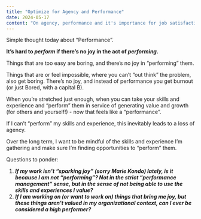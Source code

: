 ```yaml
---
title: "Optimize for Agency and Performance"
date: 2024-05-17
content: "On agency, performance and it's importance for job satisfaction."
---
```


Simple thought today about “Performance”.

**It’s hard to _perform_ if there’s no joy in the act of _performing_.**  

Things that are too easy are boring, and there’s no joy in “performing” them.

Things that are or feel impossible, where you can’t “out think” the problem, also get boring. There’s no joy, and instead of performance you get burnout (or just Bored, with a capital B).

When you’re stretched just enough, when you can take your skills and experience and “perform” them in service of generating value and growth (for others and yourself!) - now that feels like a “performance”.

If I can’t “perform” my skills and experience, this inevitably leads to a loss of agency. 

Over the long term, I want to be mindful of the skills and experience I’m gathering and make sure I’m finding opportunities to “perform” them.

Questions to ponder:
1. ***If my work isn’t “sparking joy” (sorry Marie Kondo) lately, is it because I am not “performing”? Not in the strict “performance management” sense, but in the sense of not being able to use the skills and experiences I value?***
2. ***If I am working on (or want to work on) things that bring me joy, but these things aren't valued in my organizational context, can I ever be considered a high performer?***
